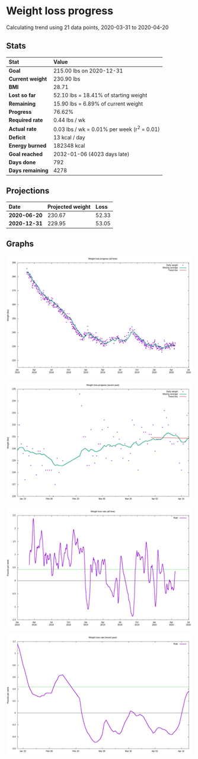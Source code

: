# Weight loss progress

Calculating trend using 21 data points, 2020-03-31 to 2020-04-20

## Stats

Stat|Value
:-|:-
**Goal**|215.00 lbs on 2020-12-31
**Current weight**|230.90 lbs
**BMI**|28.71
**Lost so far**|52.10 lbs = 18.41% of starting weight
**Remaining**|15.90 lbs =  6.89% of current  weight
**Progress**|76.62%
**Required rate**|0.44 lbs / wk
**Actual rate**|0.03 lbs / wk = 0.01% per week  (r<sup>2</sup> = 0.01)
**Deficit**|13 kcal / day
**Energy burned**|182348 kcal
**Goal reached**|2032-01-06 (4023 days late)
**Days done**|792
**Days remaining**|4278

## Projections

Date|Projected weight|Loss
:-|:-|:-
**2020-06-20**|230.67|52.33
**2020-12-31**|229.95|53.05

## Graphs

![](weight-graph-alltime.png)

![](weight-graph-recent.png)

![](rate-graph-alltime.png)

![](rate-graph-recent.png)
